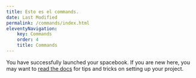```yaml
---
title: Esto es el commands.
date: Last Modified
permalink: /commands/index.html
eleventyNavigation:
    key: Commands
    order: 4
    title: Commands
---
```

You have successfully launched your spacebook. If you are new here, you may want to [read the docs](https://spacebook.app/) for tips and tricks on setting up your project.


 